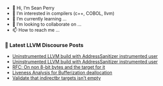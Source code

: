 - 👋 Hi, I’m Sean Perry
- 👀 I’m interested in compilers (c++, COBOL, llvm)
- 🌱 I’m currently learning ...
- 💞️ I’m looking to collaborate on ...
- 📫 How to reach me ...

<!---
s66perry/s66perry is a ✨ special ✨ repository because its `README.md` (this file) appears on your GitHub profile.
You can click the Preview link to take a look at your changes.
--->
### 📕 Latest LLVM Discourse Posts

<!-- DISCOURSE-LLVM:START -->
- [Uninstrumented LLVM build with AddressSanitizer instrumented user](https://discourse.llvm.org/t/uninstrumented-llvm-build-with-addresssanitizer-instrumented-user/80563#post_2)
- [Uninstrumented LLVM build with AddressSanitizer instrumented user](https://discourse.llvm.org/t/uninstrumented-llvm-build-with-addresssanitizer-instrumented-user/80563#post_1)
- [RFC: On non 8-bit bytes and the target for it](https://discourse.llvm.org/t/rfc-on-non-8-bit-bytes-and-the-target-for-it/53455?page=3#post_42)
- [Liveness Analysis for Bufferization deallocation](https://discourse.llvm.org/t/liveness-analysis-for-bufferization-deallocation/74938#post_10)
- [Validate that indirectbr targets isn&#39;t empty](https://discourse.llvm.org/t/validate-that-indirectbr-targets-isnt-empty/80410#post_6)
<!-- DISCOURSE-LLVM:END -->
